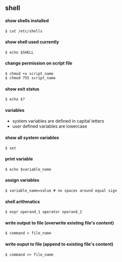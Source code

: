shell
---

#### show shells installed
    $ cat /etc/shells

#### show shell used currently
    $ echo $SHELL

#### change permission on script file
    $ chmod +x script_name
    $ chmod 755 script_name

#### show exit status
    $ echo $?

#### variables
+ system variables are defined in capital letters
+ user defined variables are lowercase

#### show all system variables
    $ set

#### print variable
    $ echo $variable_name

#### assign variables
    $ variable_name=value # no spaces around equal sign

#### shell arithmatics
    $ expr operand_1 operator operand_2

#### write output to file (overwrite existing file's content)

    $ command > file_name

#### write ouput to file (append to existing file's content)

    $ command >> file_name
